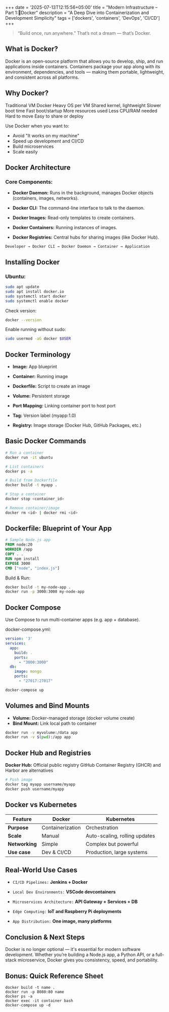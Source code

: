 
+++
date = '2025-07-13T12:15:56+05:00'
title = "Modern Infrastructure – Part 1:🐳Docker"
description = "A Deep Dive into Containerization and Development Simplicity"
tags = ['dockers', 'containers', 'DevOps', 'CI/CD']
+++


> “Build once, run anywhere.”
> That’s not a dream — that’s Docker.


##  What is Docker? 
Docker is an open-source platform that allows you to develop, ship, and run applications inside containers. Containers package your app along with its environment, dependencies, and tools — making them portable, lightweight, and consistent across all platforms.

## Why Docker? 
Traditional VM	Docker
Heavy OS per VM	Shared kernel, lightweight
Slower boot time	Fast boot/startup
More resources used	Less CPU/RAM needed
Hard to move	Easy to share or deploy

Use Docker when you want to:
- Avoid "It works on my machine"
- Speed up development and CI/CD
- Build microservices
- Scale easily

## Docker Architecture
### Core Components:

- **Docker Daemon:** Runs in the background, manages Docker objects (containers, images, networks).

- **Docker CLI:** The command-line interface to talk to the daemon.

- **Docker Images:** Read-only templates to create containers.

- **Docker Containers:** Running instances of images.

- **Docker Registries:** Central hubs for sharing images (like Docker Hub).

```plaintext
Developer → Docker CLI → Docker Daemon → Container → Application
```
## Installing Docker 
### Ubuntu:

```bash
sudo apt update
sudo apt install docker.io
sudo systemctl start docker
sudo systemctl enable docker
```
Check version:

```bash
docker --version
```
Enable running without sudo:

```bash
sudo usermod -aG docker $USER
```
## Docker Terminology 
- **Image:** App blueprint

- **Container:** Running image

- **Dockerfile:** Script to create an image

- **Volume:** Persistent storage

- **Port Mapping:** Linking container port to host port

- **Tag:** Version label (myapp:1.0)

- **Registry:** Image storage (Docker Hub, GitHub Packages, etc.)

## Basic Docker Commands 
```bash
# Run a container
docker run -it ubuntu

# List containers
docker ps -a

# Build from Dockerfile
docker build -t myapp .

# Stop a container
docker stop <container_id>

# Remove container/image
docker rm <id> | docker rmi <id>
```

## Dockerfile: Blueprint of Your App 
```Dockerfile
# Sample Node.js app
FROM node:20
WORKDIR /app
COPY . .
RUN npm install
EXPOSE 3000
CMD ["node", "index.js"]
```

Build & Run:

```bash
docker build -t my-node-app .
docker run -p 3000:3000 my-node-app
```

## Docker Compose 
Use Compose to run multi-container apps (e.g. app + database).

docker-compose.yml:

```yaml
version: '3'
services:
  app:
    build: .
    ports:
      - "3000:3000"
  db:
    image: mongo
    ports:
      - "27017:27017"
```

```bash
docker-compose up
```

## Volumes and Bind Mounts <a name="volumes"></a>
- **Volume:** Docker-managed storage (docker volume create)
- **Bind Mount:** Link local path to container

```bash
docker run -v myvolume:/data app
docker run -v $(pwd):/app app
```
## Docker Hub and Registries 
**Docker Hub:** Official public registry
GitHub Container Registry (GHCR) and Harbor are alternatives

```bash
# Push image
docker tag myapp username/myapp
docker push username/myapp
```

## Docker vs Kubernetes 
| Feature     | Docker                   | Kubernetes                          |
|-------------|--------------------------|--------------------------------------|
| **Purpose** | Containerization         | Orchestration                        |
| **Scale**   | Manual                   | Auto-scaling, rolling updates        |
| **Networking** | Simple                | Complex but powerful                 |
| **Use case** | Dev & CI/CD             | Production, large systems            |


## Real-World Use Cases 
- `CI/CD Pipelines:` **Jenkins + Docker**

- `Local Dev Environments:` **VSCode devcontainers**

- `Microservices Architecture:` **API Gateway + Services + DB**

- `Edge Computing:` **IoT and Raspberry Pi deployments**

- `App Distribution:` **One image, many platforms**

## Conclusion & Next Steps <a name="conclusion"></a>
Docker is no longer optional — it's essential for modern software development.
Whether you’re building a Node.js app, a Python API, or a full-stack microservice, Docker gives you consistency, speed, and portability.

## Bonus: Quick Reference Sheet
```pgsql
docker build -t name .
docker run -p 8080:80 name
docker ps -a
docker exec -it container bash
docker-compose up -d
```
